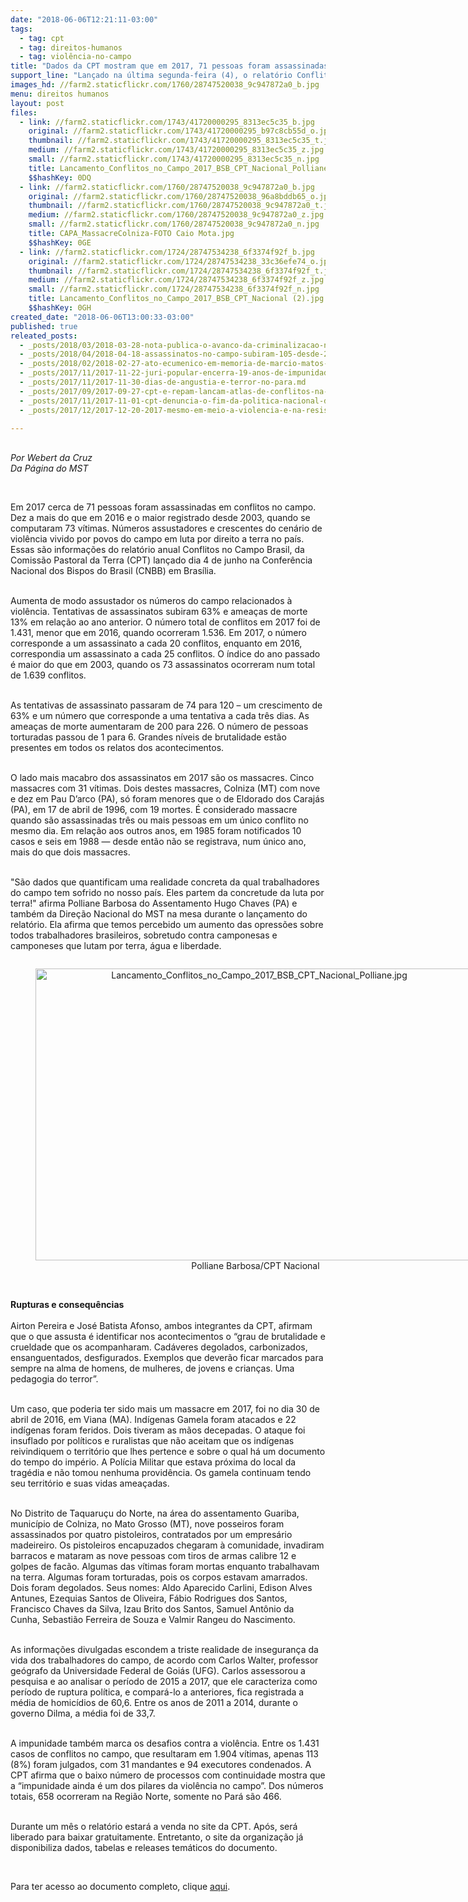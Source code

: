 ```yaml
---
date: "2018-06-06T12:21:11-03:00"
tags:
  - tag: cpt
  - tag: direitos-humanos
  - tag: violência-no-campo
title: "Dados da CPT mostram que em 2017, 71 pessoas foram assassinadas no campo, maior número desde 2003\n"
support_line: "Lançado na última segunda-feira (4), o relatório Conflitos no Campo Brasil 2017 da Comissão Pastoral da Terra escancara números da crescente violência contra trabalhadores do campo no país\n"
images_hd: //farm2.staticflickr.com/1760/28747520038_9c947872a0_b.jpg
menu: direitos humanos
layout: post
files:
  - link: //farm2.staticflickr.com/1743/41720000295_8313ec5c35_b.jpg
    original: //farm2.staticflickr.com/1743/41720000295_b97c8cb55d_o.jpg
    thumbnail: //farm2.staticflickr.com/1743/41720000295_8313ec5c35_t.jpg
    medium: //farm2.staticflickr.com/1743/41720000295_8313ec5c35_z.jpg
    small: //farm2.staticflickr.com/1743/41720000295_8313ec5c35_n.jpg
    title: Lancamento_Conflitos_no_Campo_2017_BSB_CPT_Nacional_Polliane.jpg
    $$hashKey: 0DQ
  - link: //farm2.staticflickr.com/1760/28747520038_9c947872a0_b.jpg
    original: //farm2.staticflickr.com/1760/28747520038_96a8bddb65_o.jpg
    thumbnail: //farm2.staticflickr.com/1760/28747520038_9c947872a0_t.jpg
    medium: //farm2.staticflickr.com/1760/28747520038_9c947872a0_z.jpg
    small: //farm2.staticflickr.com/1760/28747520038_9c947872a0_n.jpg
    title: CAPA_MassacreColniza-FOTO Caio Mota.jpg
    $$hashKey: 0GE
  - link: //farm2.staticflickr.com/1724/28747534238_6f3374f92f_b.jpg
    original: //farm2.staticflickr.com/1724/28747534238_33c36efe74_o.jpg
    thumbnail: //farm2.staticflickr.com/1724/28747534238_6f3374f92f_t.jpg
    medium: //farm2.staticflickr.com/1724/28747534238_6f3374f92f_z.jpg
    small: //farm2.staticflickr.com/1724/28747534238_6f3374f92f_n.jpg
    title: Lancamento_Conflitos_no_Campo_2017_BSB_CPT_Nacional (2).jpg
    $$hashKey: 0GH
created_date: "2018-06-06T13:00:33-03:00"
published: true
releated_posts:
  - _posts/2018/03/2018-03-28-nota-publica-o-avanco-da-criminalizacao-nao-vai-parar-nossa-missao.md
  - _posts/2018/04/2018-04-18-assassinatos-no-campo-subiram-105-desde-2013-aponta-cpt.md
  - _posts/2018/02/2018-02-27-ato-ecumenico-em-memoria-de-marcio-matos-exige-justica.md
  - _posts/2017/11/2017-11-22-juri-popular-encerra-19-anos-de-impunidades-e-condena-assassinos-de-trabalhadora-rural-no-maranhao.md
  - _posts/2017/11/2017-11-30-dias-de-angustia-e-terror-no-para.md
  - _posts/2017/09/2017-09-27-cpt-e-repam-lancam-atlas-de-conflitos-na-amazonia-nesta-quinta-feira.md
  - _posts/2017/11/2017-11-01-cpt-denuncia-o-fim-da-politica-nacional-de-combate-ao-trabalho-escravo-ao-papa.md
  - _posts/2017/12/2017-12-20-2017-mesmo-em-meio-a-violencia-e-na-resistencia-dos-povos-que-mantemos-a-esperanca-na-terra-sem-males.md

---
```

<p><br />
<em>Por Webert da Cruz<br />
Da P&aacute;gina do MST&nbsp;</em></p>

<p>&nbsp;</p>

<p>Em 2017 cerca de 71 pessoas foram assassinadas em conflitos no campo. Dez a mais do que em 2016 e o maior registrado desde 2003, quando se computaram 73 v&iacute;timas. N&uacute;meros assustadores e crescentes do cen&aacute;rio de viol&ecirc;ncia vivido por povos do campo em luta por direito a terra no pa&iacute;s. Essas s&atilde;o informa&ccedil;&otilde;es do relat&oacute;rio anual Conflitos no Campo Brasil, da Comiss&atilde;o Pastoral da Terra (CPT) lan&ccedil;ado dia 4 de junho na Confer&ecirc;ncia Nacional dos Bispos do Brasil (CNBB) em Bras&iacute;lia.&nbsp;</p>

<p><br />
Aumenta de modo assustador os n&uacute;meros do campo relacionados &agrave; viol&ecirc;ncia. Tentativas de assassinatos subiram 63% e amea&ccedil;as de morte 13% em rela&ccedil;&atilde;o ao ano anterior. O n&uacute;mero total de conflitos em 2017 foi de 1.431, menor que em 2016, quando ocorreram 1.536. Em 2017, o n&uacute;mero corresponde a um assassinato a cada 20 conflitos, enquanto em 2016, correspondia um assassinato a cada 25 conflitos. O &iacute;ndice do ano passado &eacute; maior do que em 2003, quando os 73 assassinatos ocorreram num total de 1.639 conflitos.&nbsp;</p>

<p><br />
As tentativas de assassinato passaram de 74 para 120 &ndash; um crescimento de 63% e um n&uacute;mero que corresponde a uma tentativa a cada tr&ecirc;s dias. As amea&ccedil;as de morte aumentaram de 200 para 226. O n&uacute;mero de pessoas torturadas passou de 1 para 6. Grandes n&iacute;veis de brutalidade est&atilde;o presentes em todos os relatos dos acontecimentos.&nbsp;</p>

<p><br />
O lado mais macabro dos assassinatos em 2017 s&atilde;o os massacres. Cinco massacres com 31 v&iacute;timas. Dois destes massacres, Colniza (MT) com nove e dez em Pau D&rsquo;arco (PA), s&oacute; foram menores que o de Eldorado dos Caraj&aacute;s (PA), em 17 de abril de 1996, com 19 mortes. &Eacute; considerado massacre quando s&atilde;o assassinadas tr&ecirc;s ou mais pessoas em um &uacute;nico conflito no mesmo dia. Em rela&ccedil;&atilde;o aos outros anos, em 1985 foram notificados 10 casos e seis em 1988 &mdash; desde ent&atilde;o n&atilde;o se registrava, num &uacute;nico ano, mais do que dois massacres.</p>

<p><br />
&quot;S&atilde;o dados que quantificam uma realidade concreta da qual trabalhadores do campo tem sofrido no nosso pa&iacute;s. Eles partem da concretude da luta por terra!&quot; afirma Polliane Barbosa do Assentamento Hugo Chaves (PA) e tamb&eacute;m da Dire&ccedil;&atilde;o Nacional do MST na mesa durante o lan&ccedil;amento do relat&oacute;rio. Ela afirma que temos percebido um aumento das opress&otilde;es sobre todos trabalhadores brasileiros, sobretudo contra camponesas e camponeses que lutam por terra, &aacute;gua e liberdade.&nbsp;</p>

<div style="text-align:center">
<figure class="image" style="display:inline-block"><img alt="Lancamento_Conflitos_no_Campo_2017_BSB_CPT_Nacional_Polliane.jpg" height="467" src="//farm2.staticflickr.com/1743/41720000295_8313ec5c35_b.jpg" width="700" />
<figcaption>&nbsp;Polliane Barbosa/CPT Nacional</figcaption>
</figure>
</div>

<p><br />
<strong>Rupturas e consequ&ecirc;ncias </strong><br />
<br />
Airton Pereira e Jos&eacute; Batista Afonso, ambos integrantes da CPT, afirmam que o que assusta &eacute; identificar nos acontecimentos o &ldquo;grau de brutalidade e crueldade que os acompanharam. Cad&aacute;veres degolados, carbonizados, ensanguentados, desfigurados. Exemplos que dever&atilde;o ficar marcados para sempre na alma de homens, de mulheres, de jovens e crian&ccedil;as. Uma pedagogia do terror&rdquo;.&nbsp;</p>

<p><br />
Um caso, que poderia ter sido mais um massacre em 2017, foi no dia 30 de abril de 2016, em Viana (MA). Ind&iacute;genas Gamela foram atacados e 22 ind&iacute;genas foram feridos. Dois tiveram as m&atilde;os decepadas. O ataque foi insuflado por pol&iacute;ticos e ruralistas que n&atilde;o aceitam que os ind&iacute;genas reivindiquem o territ&oacute;rio que lhes pertence e sobre o qual h&aacute; um documento do tempo do imp&eacute;rio. A Pol&iacute;cia Militar que estava pr&oacute;xima do local da trag&eacute;dia e n&atilde;o tomou nenhuma provid&ecirc;ncia. Os gamela continuam tendo seu territ&oacute;rio e suas vidas amea&ccedil;adas.&nbsp;&nbsp;</p>

<p><br />
No Distrito de Taquaru&ccedil;u do Norte, na &aacute;rea do assentamento Guariba, munic&iacute;pio de Colniza, no Mato Grosso (MT), nove posseiros foram assassinados por quatro pistoleiros, contratados por um empres&aacute;rio madeireiro. Os pistoleiros encapuzados chegaram &agrave; comunidade, invadiram barracos e mataram as nove pessoas com tiros de armas calibre 12 e golpes de fac&atilde;o. Algumas das v&iacute;timas foram mortas enquanto trabalhavam na terra. Algumas foram torturadas, pois os corpos estavam amarrados. Dois foram degolados. Seus nomes: Aldo Aparecido Carlini, Edison Alves Antunes, Ezequias Santos de Oliveira, F&aacute;bio Rodrigues dos Santos, Francisco Chaves da Silva, Izau Brito dos Santos, Samuel Ant&ocirc;nio da Cunha, Sebasti&atilde;o Ferreira de Souza e Valmir Rangeu do Nascimento.&nbsp;</p>

<p><br />
As informa&ccedil;&otilde;es divulgadas escondem a triste realidade de inseguran&ccedil;a da vida dos trabalhadores do campo, de acordo com Carlos Walter, professor ge&oacute;grafo da Universidade Federal de Goi&aacute;s (UFG). Carlos assessorou a pesquisa e ao analisar o per&iacute;odo de 2015 a 2017, que ele caracteriza como per&iacute;odo de ruptura pol&iacute;tica, e compar&aacute;-lo a anteriores, fica registrada a m&eacute;dia de homic&iacute;dios de 60,6. Entre os anos de 2011 a 2014, durante o governo Dilma, a m&eacute;dia foi de 33,7.&nbsp;</p>

<p><br />
A impunidade tamb&eacute;m marca os desafios contra a viol&ecirc;ncia. Entre os 1.431 casos de conflitos no campo, que resultaram em 1.904 v&iacute;timas, apenas 113 (8%) foram julgados, com 31 mandantes e 94 executores condenados. A CPT afirma que o baixo n&uacute;mero de processos com continuidade mostra que a &ldquo;impunidade ainda &eacute; um dos pilares da viol&ecirc;ncia no campo&rdquo;. Dos n&uacute;meros totais, 658 ocorreram na Regi&atilde;o Norte, somente no Par&aacute; s&atilde;o 466.&nbsp;</p>

<p><br />
Durante um m&ecirc;s o relat&oacute;rio estar&aacute; a venda no site da CPT. Ap&oacute;s, ser&aacute; liberado para baixar gratuitamente. Entretanto, o site da organiza&ccedil;&atilde;o j&aacute; disponibiliza dados, tabelas e releases tem&aacute;ticos do documento.&nbsp;</p>

<p>&nbsp;</p>

<p>Para ter acesso ao documento completo, clique <a href="https://www.cptnacional.org.br/publicacoes-2/destaque/4371-conflitos-no-campo-brasil-2017">aqui</a>.</p>

<p>&nbsp;</p>

<p>&nbsp;</p>
